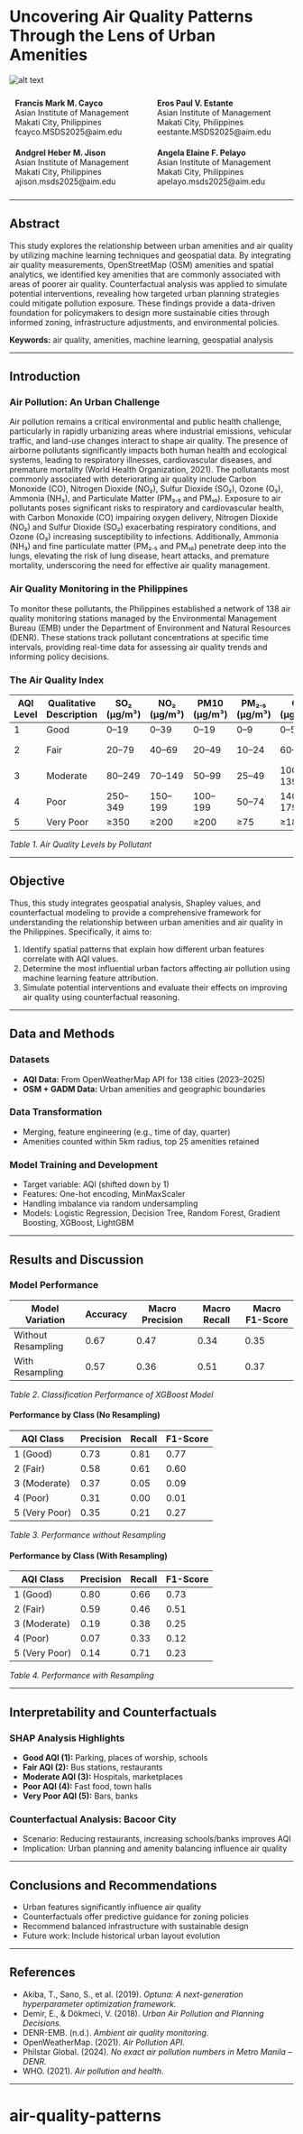 # Uncovering Air Quality Patterns Through the Lens of Urban Amenities

![alt text](docs/assets//header.png)
<div style="display: flex; justify-content: space-between; flex-wrap: wrap;">

<div style="flex: 1; min-width: 200px; padding: 10px;">
<strong>Francis Mark M. Cayco</strong><br>
Asian Institute of Management<br>
Makati City, Philippines<br>
fcayco.MSDS2025@aim.edu
</div>

<div style="flex: 1; min-width: 200px; padding: 10px;">
<strong>Eros Paul V. Estante</strong><br>
Asian Institute of Management<br>
Makati City, Philippines<br>
eestante.MSDS2025@aim.edu
</div>

<div style="flex: 1; min-width: 200px; padding: 10px;">
<strong>Andgrel Heber M. Jison</strong><br>
Asian Institute of Management<br>
Makati City, Philippines<br>
ajison.msds2025@aim.edu
</div>

<div style="flex: 1; min-width: 200px; padding: 10px;">
<strong>Angela Elaine F. Pelayo</strong><br>
Asian Institute of Management<br>
Makati City, Philippines<br>
apelayo.msds2025@aim.edu
</div>

</div>

---

## Abstract

This study explores the relationship between urban amenities and air quality by utilizing machine learning techniques and geospatial data. By integrating air quality measurements, OpenStreetMap (OSM) amenities and spatial analytics, we identified key amenities that are commonly associated with areas of poorer air quality. Counterfactual analysis was applied to simulate potential interventions, revealing how targeted urban planning strategies could mitigate pollution exposure. These findings provide a data-driven foundation for policymakers to design more sustainable cities through informed zoning, infrastructure adjustments, and environmental policies.  

**Keywords:** air quality, amenities, machine learning, geospatial analysis

---

## Introduction

### Air Pollution: An Urban Challenge

Air pollution remains a critical environmental and public health challenge, particularly in rapidly urbanizing areas where industrial emissions, vehicular traffic, and land-use changes interact to shape air quality. The presence of airborne pollutants significantly impacts both human health and ecological systems, leading to respiratory illnesses, cardiovascular diseases, and premature mortality (World Health Organization, 2021). 
The pollutants most commonly associated with deteriorating air quality include Carbon Monoxide (CO), Nitrogen Dioxide (NO₂), Sulfur Dioxide (SO₂), Ozone (O₃), Ammonia (NH₃), and Particulate Matter (PM₂.₅ and PM₁₀). Exposure to air pollutants poses significant risks to respiratory and cardiovascular health, with Carbon Monoxide (CO) impairing oxygen delivery, Nitrogen Dioxide (NO₂) and Sulfur Dioxide (SO₂) exacerbating respiratory conditions, and Ozone (O₃) increasing susceptibility to infections. Additionally, Ammonia (NH₃) and fine particulate matter (PM₂.₅ and PM₁₀) penetrate deep into the lungs, elevating the risk of lung disease, heart attacks, and premature mortality, underscoring the need for effective air quality management.  


### Air Quality Monitoring in the Philippines

To monitor these pollutants, the Philippines established a network of 138 air quality monitoring stations managed by the Environmental Management Bureau (EMB) under the Department of Environment and Natural Resources (DENR). These stations track pollutant concentrations at specific time intervals, providing real-time data for assessing air quality trends and informing policy decisions.   

### The Air Quality Index

| AQI Level | Qualitative Description | SO₂ (μg/m³) | NO₂ (μg/m³) | PM10 (μg/m³) | PM₂.₅ (μg/m³) | O₃ (μg/m³) | CO (μg/m³) |
|-----------|--------------------------|--------------|--------------|---------------|----------------|-------------|--------------|
| 1         | Good                     | 0–19         | 0–39         | 0–19          | 0–9            | 0–59        | 0–4399       |
| 2         | Fair                     | 20–79        | 40–69        | 20–49         | 10–24          | 60–99       | 4400–9399    |
| 3         | Moderate                 | 80–249       | 70–149       | 50–99         | 25–49          | 100–139     | 9400–12399   |
| 4         | Poor                     | 250–349      | 150–199      | 100–199       | 50–74          | 140–179     | 12400–15399  |
| 5         | Very Poor                | ≥350         | ≥200         | ≥200          | ≥75            | ≥180        | ≥15400       |

*Table 1. Air Quality Levels by Pollutant*

---

## Objective

Thus, this study integrates geospatial analysis, Shapley values, and counterfactual modeling to provide a comprehensive framework for understanding the relationship between urban amenities and air quality in the Philippines. Specifically, it aims to: 
1.	Identify spatial patterns that explain how different urban features correlate with AQI values. 
2.	Determine the most influential urban factors affecting air pollution using machine learning feature attribution. 
3.	Simulate potential interventions and evaluate their effects on improving air quality using counterfactual reasoning. 


---

## Data and Methods

### Datasets

- **AQI Data:** From OpenWeatherMap API for 138 cities (2023–2025)
- **OSM + GADM Data:** Urban amenities and geographic boundaries

### Data Transformation

- Merging, feature engineering (e.g., time of day, quarter)
- Amenities counted within 5km radius, top 25 amenities retained

### Model Training and Development

- Target variable: AQI (shifted down by 1)
- Features: One-hot encoding, MinMaxScaler
- Handling imbalance via random undersampling
- Models: Logistic Regression, Decision Tree, Random Forest, Gradient Boosting, XGBoost, LightGBM

---

## Results and Discussion

### Model Performance

| Model Variation     | Accuracy | Macro Precision | Macro Recall | Macro F1-Score |
|---------------------|----------|------------------|---------------|----------------|
| Without Resampling  | 0.67     | 0.47             | 0.34          | 0.35           |
| With Resampling     | 0.57     | 0.36             | 0.51          | 0.37           |

*Table 2. Classification Performance of XGBoost Model*

#### Performance by Class (No Resampling)

| AQI Class        | Precision | Recall | F1-Score |
|------------------|-----------|--------|----------|
| 1 (Good)         | 0.73      | 0.81   | 0.77     |
| 2 (Fair)         | 0.58      | 0.61   | 0.60     |
| 3 (Moderate)     | 0.37      | 0.05   | 0.09     |
| 4 (Poor)         | 0.31      | 0.00   | 0.01     |
| 5 (Very Poor)    | 0.35      | 0.21   | 0.27     |

*Table 3. Performance without Resampling*

#### Performance by Class (With Resampling)

| AQI Class        | Precision | Recall | F1-Score |
|------------------|-----------|--------|----------|
| 1 (Good)         | 0.80      | 0.66   | 0.73     |
| 2 (Fair)         | 0.59      | 0.46   | 0.51     |
| 3 (Moderate)     | 0.19      | 0.38   | 0.25     |
| 4 (Poor)         | 0.07      | 0.33   | 0.12     |
| 5 (Very Poor)    | 0.14      | 0.71   | 0.23     |

*Table 4. Performance with Resampling*

---

## Interpretability and Counterfactuals

### SHAP Analysis Highlights

- **Good AQI (1):** Parking, places of worship, schools
- **Fair AQI (2):** Bus stations, restaurants
- **Moderate AQI (3):** Hospitals, marketplaces
- **Poor AQI (4):** Fast food, town halls
- **Very Poor AQI (5):** Bars, banks

### Counterfactual Analysis: Bacoor City

- Scenario: Reducing restaurants, increasing schools/banks improves AQI
- Implication: Urban planning and amenity balancing influence air quality

---

## Conclusions and Recommendations

- Urban features significantly influence air quality
- Counterfactuals offer predictive guidance for zoning policies
- Recommend balanced infrastructure with sustainable design
- Future work: Include historical urban layout evolution

---

## References

- Akiba, T., Sano, S., et al. (2019). *Optuna: A next-generation hyperparameter optimization framework.*
- Demir, E., & Dökmeci, V. (2018). *Urban Air Pollution and Planning Decisions.*
- DENR-EMB. (n.d.). *Ambient air quality monitoring.*
- OpenWeatherMap. (2021). *Air Pollution API.*
- Philstar Global. (2024). *No exact air pollution numbers in Metro Manila – DENR.*
- WHO. (2021). *Air pollution and health.*

---
# air-quality-patterns
